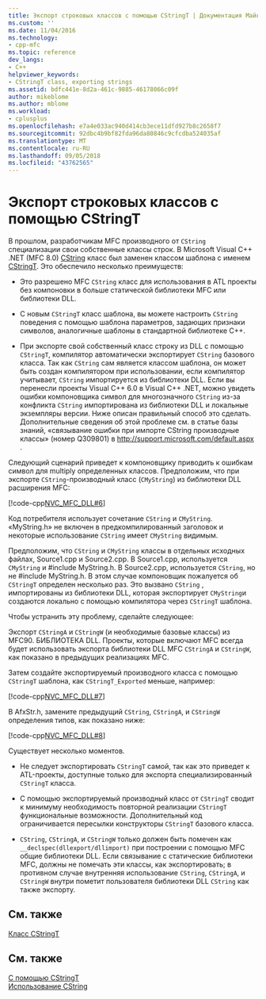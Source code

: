 ```yaml
---
title: Экспорт строковых классов с помощью CStringT | Документация Майкрософт
ms.custom: ''
ms.date: 11/04/2016
ms.technology:
- cpp-mfc
ms.topic: reference
dev_langs:
- C++
helpviewer_keywords:
- CStringT class, exporting strings
ms.assetid: bdfc441e-8d2a-461c-9885-46178066c09f
author: mikeblome
ms.author: mblome
ms.workload:
- cplusplus
ms.openlocfilehash: e7a4e033ac940d414cb3ece11dfd927b8c2658f7
ms.sourcegitcommit: 92dbc4b9bf82fda96da80846c9cfcdba524035af
ms.translationtype: MT
ms.contentlocale: ru-RU
ms.lasthandoff: 09/05/2018
ms.locfileid: "43762565"
---
```

# <a name="exporting-string-classes-using-cstringt"></a>Экспорт строковых классов с помощью CStringT

В прошлом, разработчикам MFC производного от `CString` специализации свои собственные классы строк. В Microsoft Visual C++ .NET (MFC 8.0) [CString](../atl-mfc-shared/using-cstring.md) класс был заменен классом шаблона с именем [CStringT](../atl-mfc-shared/reference/cstringt-class.md). Это обеспечило несколько преимуществ:

- Это разрешено MFC `CString` класс для использования в ATL проекты без компоновки в больше статической библиотеки MFC или библиотеки DLL.

- С новым `CStringT` класс шаблона, вы можете настроить `CString` поведения с помощью шаблона параметров, задающих признаки символов, аналогичные шаблоны в стандартной библиотеке C++.

- При экспорте свой собственный класс строку из DLL с помощью `CStringT`, компилятор автоматически экспортирует `CString` базового класса. Так как `CString` сам является классом шаблона, он может быть создан компилятором при использовании, если компилятор учитывает, `CString` импортируется из библиотеки DLL. Если вы перенесли проекты Visual C++ 6.0 в Visual C++ .NET, можно увидеть ошибки компоновщика символ для многозначного `CString` из-за конфликта `CString` импортирована из библиотеки DLL и локальные экземпляры версии. Ниже описан правильный способ это сделать. Дополнительные сведения об этой проблеме см. в статье базы знаний, «связывание ошибки при импорте CString производные классы» (номер Q309801) в [ http://support.microsoft.com/default.aspx ](http://support.microsoft.com/default.aspx).

Следующий сценарий приведет к компоновщику приводить к ошибкам символ для multiply определенных классов. Предположим, что при экспорте `CString`-производный класс (`CMyString`) из библиотеки DLL расширения MFC:

[!code-cpp[NVC_MFC_DLL#6](../atl-mfc-shared/codesnippet/cpp/exporting-string-classes-using-cstringt_1.cpp)]

Код потребителя использует сочетание `CString` и `CMyString`. «MyString.h» не включен в предкомпилированный заголовок и некоторые использование `CString` имеет `CMyString` видимым.

Предположим, что `CString` и `CMyString` классы в отдельных исходных файлах, Source1.cpp и Source2.cpp. В Source1.cpp, используется `CMyString` и #include MyString.h. В Source2.cpp, используется `CString`, но не #include MyString.h. В этом случае компоновщик пожалуется об `CStringT` определен несколько раз. Это вызвано `CString` , импортированы из библиотеки DLL, которая экспортирует `CMyString`и создаются локально с помощью компилятора через `CStringT` шаблона.

Чтобы устранить эту проблему, сделайте следующее:

Экспорт `CStringA` и `CStringW` (и необходимые базовые классы) из MFC90. БИБЛИОТЕКА DLL. Проекты, которые включают MFC всегда будет использовать экспорта библиотеки DLL MFC `CStringA` и `CStringW`, как показано в предыдущих реализациях MFC.

Затем создайте экспортируемый производного класса с помощью `CStringT` шаблона, как `CStringT_Exported` меньше, например:

[!code-cpp[NVC_MFC_DLL#7](../atl-mfc-shared/codesnippet/cpp/exporting-string-classes-using-cstringt_2.cpp)]

В AfxStr.h, замените предыдущий `CString`, `CStringA`, и `CStringW` определения типов, как показано ниже:

[!code-cpp[NVC_MFC_DLL#8](../atl-mfc-shared/codesnippet/cpp/exporting-string-classes-using-cstringt_3.cpp)]

Существует несколько моментов.

- Не следует экспортировать `CStringT` самой, так как это приведет к ATL-проекты, доступные только для экспорта специализированный `CStringT` класса.

- С помощью экспортируемый производный класс от `CStringT` сводит к минимуму необходимость повторной реализации `CStringT` функциональные возможности. Дополнительный код ограничивается пересылки конструкторы `CStringT` базового класса.

- `CString`, `CStringA`, и `CStringW` только должен быть помечен как `__declspec(dllexport/dllimport)` при построении с помощью MFC общие библиотеки DLL. Если связывание с статические библиотеки MFC, должны не помечать эти классы, как экспортировать; в противном случае внутренняя использование `CString`, `CStringA`, и `CStringW` внутри пометит пользователя библиотеки DLL `CString` как также экспорту.

## <a name="related-topics"></a>См. также

[Класс CStringT](../atl-mfc-shared/reference/cstringt-class.md)

## <a name="see-also"></a>См. также

[С помощью CStringT](../atl-mfc-shared/using-cstringt.md)   
[Использование CString](../atl-mfc-shared/using-cstring.md)

